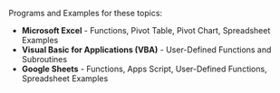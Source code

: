 Programs and Examples for these topics:

- <b>Microsoft Excel</b> - Functions, Pivot Table, Pivot Chart, Spreadsheet Examples
- <b>Visual Basic for Applications (VBA)</b> - User-Defined Functions and Subroutines
- <b>Google Sheets</b> - Functions, Apps Script, User-Defined Functions, Spreadsheet Examples

